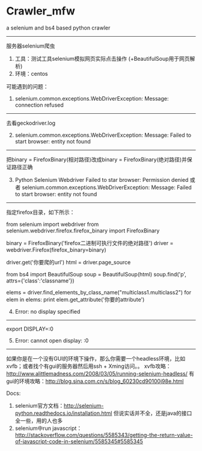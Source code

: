 # Crawler_mfw                                    
a selenium and bs4 based python crawler

---------------------------------------------


服务器selenium爬虫

1. 工具：测试工具selenium模拟网页实际点击操作 (+BeautifulSoup用于网页解析) 
2. 环境：centos

可能遇到的问题：
1. selenium.common.exceptions.WebDriverException: Message: connection refused
-------
去看geckodriver.log 


2. selenium.common.exceptions.WebDriverException: Message: Failed to start browser: entity not found
-------
把binary = FirefoxBinary(相对路径)改成binary = FirefoxBinary(绝对路径)并保证路径正确


3. Python Selenium Webdriver Failed to star browser: Permission denied 或者 selenium.common.exceptions.WebDriverException: Message: Failed to start browser: entity not found
-------
指定firefox目录，如下所示：

from selenium import webdriver
from selenium.webdriver.firefox.firefox_binary import FirefoxBinary


binary = FirefoxBinary('firefox二进制可执行文件的绝对路径')
driver = webdriver.Firefox(firefox_binary=binary)

driver.get('你要爬的url')
html = driver.page_source       

from bs4 import BeautifulSoup
soup = BeautifulSoup(html)
soup.find('p', attrs={'class':'classname'})

elems = driver.find_elements_by_class_name("multiclass1.multiclass2")
for elem in elems:
	print elem.get_attribute('你要的attribute')



4. Error: no display specified
-------
export DISPLAY=:0


5. Error: cannot open display: :0
-------
如果你是在一个没有GUI的环境下操作，那么你需要一个headless环境，比如xvfb；或者找个有gui的服务器然后用ssh + Xming访问。。
xvfb攻略：http://www.alittlemadness.com/2008/03/05/running-selenium-headless/
有gui的环境攻略：http://blog.sina.com.cn/s/blog_60230cd90100j98e.html





Docs:
1. selenium官方文档：http://selenium-python.readthedocs.io/installation.html 但说实话并不全，还是java的接口全一些，用的人也多
2. selenium中run javascript：http://stackoverflow.com/questions/5585343/getting-the-return-value-of-javascript-code-in-selenium/5585345#5585345



